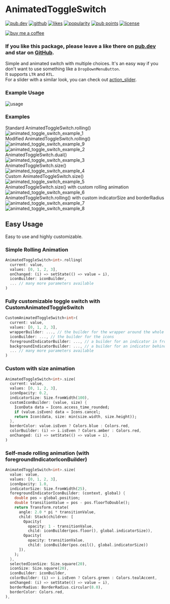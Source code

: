 # AnimatedToggleSwitch

<a href="https://pub.dev/packages/animated_toggle_switch"><img src="https://img.shields.io/pub/v/animated_toggle_switch.svg?style=flat?logo=dart" alt="pub.dev"></a>
<a href="https://github.com/SplashByte/animated_toggle_switch"><img src="https://img.shields.io/static/v1?label=platform&message=flutter&color=1ebbfd" alt="github"></a>
[![likes](https://badges.bar/animated_toggle_switch/likes)](https://pub.dev/packages/animated_toggle_switch/score)
[![popularity](https://badges.bar/animated_toggle_switch/popularity)](https://pub.dev/packages/animated_toggle_switch/score)
[![pub points](https://badges.bar/animated_toggle_switch/pub%20points)](https://pub.dev/packages/animated_toggle_switch/score)
<a href="https://github.com/SplashByte/animated_toggle_switch/blob/main/LICENSE"><img src="https://img.shields.io/github/license/SplashByte/animated_toggle_switch.svg" alt="license"></a>

[![buy me a coffee](https://www.buymeacoffee.com/assets/img/custom_images/orange_img.png)](https://www.buymeacoffee.com/splashbyte)

### If you like this package, please leave a like there on [pub.dev](https://pub.dev/packages/animated_toggle_switch) and star on [GitHub](https://github.com/SplashByte/animated_toggle_switch).

Simple and animated switch with multiple choices. It's an easy way if you don't want to use something like a `DropDownMenuButton`.  
It supports `LTR` and `RTL`.  
For a slider with a similar look, you can check out [action_slider](https://pub.dev/packages/action_slider).

### Example Usage
![usage](https://user-images.githubusercontent.com/43761463/114942384-c1200d00-9e44-11eb-9904-3cb1d7296da4.gif)

### Examples
Standard AnimatedToggleSwitch.rolling()  
![animated_toggle_switch_example_1](https://user-images.githubusercontent.com/43761463/156060603-2d8fa9d0-d546-4f13-bede-ff918e7eafab.gif)  
Modified AnimatedToggleSwitch.rolling()  
![animated_toggle_switch_example_9](https://user-images.githubusercontent.com/43761463/156061462-29ffcc5d-515f-4642-bd50-2f89d7aa4a6b.gif)  
![animated_toggle_switch_example_2](https://user-images.githubusercontent.com/43761463/156060740-09aebb5e-2204-4171-bcd0-5522352879d1.gif)  
AnimatedToggleSwitch.dual()  
![animated_toggle_switch_example_3](https://user-images.githubusercontent.com/43761463/156060843-9dda0b45-b7c4-45e1-9aae-289ca0810104.gif)  
AnimatedToggleSwitch.size()  
![animated_toggle_switch_example_4](https://user-images.githubusercontent.com/43761463/156060925-ea3cfcf8-2a48-441f-89c7-c9d4b2b1e2e0.gif)  
Custom AnimatedToggleSwitch.size()  
![animated_toggle_switch_example_5](https://user-images.githubusercontent.com/43761463/156060966-9013d93a-b3ed-4ba8-94ab-3e07e5d1c279.gif)  
AnimatedToggleSwitch.size() with custom rolling animation  
![animated_toggle_switch_example_6](https://user-images.githubusercontent.com/43761463/156061043-3a7b222e-8b25-4f06-97d4-61d3f7d2f53b.gif)   
AnimatedToggleSwitch.rolling() with custom indicatorSize and borderRadius  
![animated_toggle_switch_example_7](https://user-images.githubusercontent.com/43761463/156061700-0dccec36-389e-487f-8b57-1d8ebd79df83.gif)  
![animated_toggle_switch_example_8](https://user-images.githubusercontent.com/43761463/156061081-55e573fb-ce36-43f0-8cd7-95adb832aeba.gif)  

## Easy Usage

Easy to use and highly customizable.

### Simple Rolling Animation

```dart
AnimatedToggleSwitch<int>.rolling(
  current: value,
  values: [0, 1, 2, 3],
  onChanged: (i) => setState(() => value = i),
  iconBuilder: iconBuilder,
  ... // many more parameters available
)
```

### Fully customizable toggle switch with CustomAnimatedToggleSwitch

```dart
CustomAnimatedToggleSwitch<int>(
  current: value,
  values: [0, 1, 2, 3],
  wrapperBuilder: ..., // the builder for the wrapper around the whole switch
  iconBuilder: ..., // the builder for the icons
  foregroundIndicatorBuilder: ..., // a builder for an indicator in front of the icons
  backgroundIndicatorBuilder: ..., // a builder for an indicator behind the icons
  ... // many more parameters available
)
```

### Custom with size animation

```dart
AnimatedToggleSwitch<int>.size(
  current: value,
  values: [0, 1, 2, 3],
  iconOpacity: 0.2,
  indicatorSize: Size.fromWidth(100),
  customIconBuilder: (value, size) {
    IconData data = Icons.access_time_rounded;
    if (value.isEven) data = Icons.cancel;
    return Icon(data, size: min(size.width, size.height));
  },
  borderColor: value.isEven ? Colors.blue : Colors.red,
  colorBuilder: (i) => i.isEven ? Colors.amber : Colors.red,
  onChanged: (i) => setState(() => value = i),
)
```

### Self-made rolling animation (with foregroundIndicatorIconBuilder)

```dart
AnimatedToggleSwitch<int>.size(
  value: value,
  values: [0, 1, 2, 3],
  iconOpacity: 1.0,
  indicatorSize: Size.fromWidth(25),
  foregroundIndicatorIconBuilder: (context, global) {
    double pos = global.position;
    double transitionValue = pos - pos.floorToDouble();
    return Transform.rotate(
      angle: 2.0 * pi * transitionValue,
      child: Stack(children: [
        Opacity(
          opacity: 1 - transitionValue,
          child: iconBuilder(pos.floor(), global.indicatorSize)),
        Opacity(
          opacity: transitionValue,
          child: iconBuilder(pos.ceil(), global.indicatorSize))
      ]),
    );
  },
  selectedIconSize: Size.square(20),
  iconSize: Size.square(20),
  iconBuilder: iconBuilder,
  colorBuilder: (i) => i.isEven ? Colors.green : Colors.tealAccent,
  onChanged: (i) => setState(() => value = i),
  borderRadius: BorderRadius.circular(8.0),
  borderColor: Colors.red,
),
```
